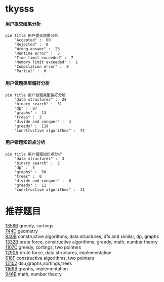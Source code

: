 # tkysss

<!-- tabs:start -->



#### **用户提交结果分析**

```mermaid
pie title 用户提交结果分析
    "Accepted" :  60
    "Rejected" :  0
    "Wrong answer" :  23
    "Runtime error" :  5
    "Time limit exceeded" :  7
    "Memory limit exceeded" :  1
    "Compilation error" :  0
    "Partial" :  0
```

#### **用户做题类型偏好分析**

```mermaid
pie title 用户做题类型偏好分析
    "data structures" :  28
    "binary search" :  31
    "dp" :  87
    "graphs" :  13
    "trees" :  2
    "divide and conquer" :  4
    "greedy" :  119
    "constructive algorithms" :  74
```
#### **用户错题知识点分析**

```mermaid
pie title 用户错题知识点分析
    "data structures" :  3
    "binary search" :  2
    "dp" :  4
    "graphs" :  50
    "trees" :  0
    "divide and conquer" :  0
    "greedy" :  11
    "constructive algorithms" :  11
```



<!-- tabs:end -->
# 推荐题目
[1358B](https://codeforces.com/contest/1358/problem/B)		greedy,
                        sortings		  
[744D](https://codeforces.com/contest/744/problem/D)		geometry		  
[840B](https://codeforces.com/contest/840/problem/B)		constructive algorithms,
                        data structures,
                        dfs and similar,
                        dp,
                        graphs		  
[1332B](https://codeforces.com/contest/1332/problem/B)		brute force,
                        constructive algorithms,
                        greedy,
                        math,
                        number theory		  
[1107C](https://codeforces.com/contest/1107/problem/C)		greedy,
                        sortings,
                        two pointers		  
[1290A](https://codeforces.com/contest/1290/problem/A)		brute force,
                        data structures,
                        implementation		  
[618F](https://codeforces.com/contest/618/problem/F)		constructive algorithms,
                        two pointers		  
[12102](https://codeforces.com/contest/1210/problem/2)		dsu,graphs,sortings,trees		  
[1169B](https://codeforces.com/contest/1169/problem/B)		graphs,
                        implementation		  
[946B](https://codeforces.com/contest/946/problem/B)		math,
                        number theory		  
